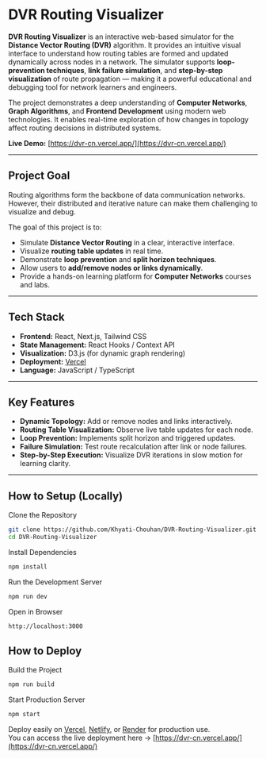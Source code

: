 # DVR Routing Visualizer

**DVR Routing Visualizer** is an interactive web-based simulator for the **Distance Vector Routing (DVR)** algorithm. It provides an intuitive visual interface to understand how routing tables are formed and updated dynamically across nodes in a network. The simulator supports **loop-prevention techniques**, **link failure simulation**, and **step-by-step visualization** of route propagation — making it a powerful educational and debugging tool for network learners and engineers.

The project demonstrates a deep understanding of **Computer Networks**, **Graph Algorithms**, and **Frontend Development** using modern web technologies. It enables real-time exploration of how changes in topology affect routing decisions in distributed systems.

**Live Demo:** [https://dvr-cn.vercel.app/](https://dvr-cn.vercel.app/)

---

## Project Goal

Routing algorithms form the backbone of data communication networks. However, their distributed and iterative nature can make them challenging to visualize and debug.

The goal of this project is to:
- Simulate **Distance Vector Routing** in a clear, interactive interface.  
- Visualize **routing table updates** in real time.  
- Demonstrate **loop prevention** and **split horizon techniques**.  
- Allow users to **add/remove nodes or links dynamically**.  
- Provide a hands-on learning platform for **Computer Networks** courses and labs.

---

## Tech Stack

- **Frontend:** React, Next.js, Tailwind CSS  
- **State Management:** React Hooks / Context API  
- **Visualization:** D3.js (for dynamic graph rendering)  
- **Deployment:** [Vercel](https://vercel.com)  
- **Language:** JavaScript / TypeScript  

---

## Key Features

- **Dynamic Topology:** Add or remove nodes and links interactively.  
- **Routing Table Visualization:** Observe live table updates for each node.  
- **Loop Prevention:** Implements split horizon and triggered updates.  
- **Failure Simulation:** Test route recalculation after link or node failures.  
- **Step-by-Step Execution:** Visualize DVR iterations in slow motion for learning clarity.  

---

## How to Setup (Locally)


 Clone the Repository
```bash
git clone https://github.com/Khyati-Chouhan/DVR-Routing-Visualizer.git
cd DVR-Routing-Visualizer
```
Install Dependencies
```bash
npm install
```
Run the Development Server
```bash
npm run dev
```
Open in Browser
```bash
http://localhost:3000
```
## How to Deploy


Build the Project
```bash
npm run build
```
Start Production Server
```bash
npm start
```
Deploy easily on [Vercel](https://vercel.com), [Netlify](https://www.netlify.com), or [Render](https://render.com) for production use.  
You can access the live deployment here → [https://dvr-cn.vercel.app/](https://dvr-cn.vercel.app/)


